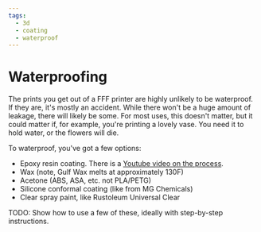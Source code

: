 ```yaml
---
tags:
  - 3d
  - coating
  - waterproof
---
```

# Waterproofing 

The prints you get out of a FFF printer are highly unlikely to be
waterproof. If they are, it's mostly an accident. While there won't be a
huge amount of leakage, there will likely be some. For most uses, this
doesn't matter, but it could matter if, for example, you're printing a
lovely vase. You need it to hold water, or the flowers will die.

To waterproof, you've got a few options:

* Epoxy resin coating. There is a [Youtube video on the
  process](https://www.youtube.com/watch?v=TyhGxJr_A0Y). 
* Wax (note, Gulf Wax melts at approximately 130F)
* Acetone (ABS, ASA, etc. not PLA/PETG)
* Silicone conformal coating (like from MG Chemicals)
* Clear spray paint, like Rustoleum Universal Clear

TODO: Show how to use a few of these, ideally with step-by-step
instructions. 